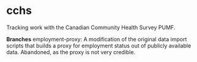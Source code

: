 # cchs
Tracking work with the Canadian Community Health Survey PUMF.

**Branches**
employment-proxy: A modification of the original data import scripts that builds a proxy for employment status out of publicly available data. Abandoned, as the proxy is not very credible.
